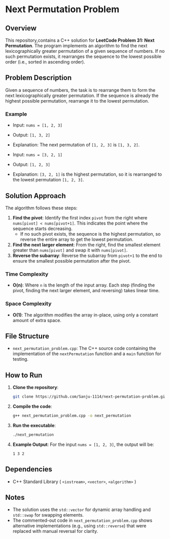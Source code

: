 # Next Permutation Problem

## Overview
This repository,contains a C++ solution for **LeetCode Problem 31: Next Permutation**. The program implements an algorithm to find the next lexicographically greater permutation of a given sequence of numbers. If no such permutation exists, it rearranges the sequence to the lowest possible order (i.e., sorted in ascending order).

## Problem Description
Given a sequence of numbers, the task is to rearrange them to form the next lexicographically greater permutation. If the sequence is already the highest possible permutation, rearrange it to the lowest permutation.

### Example
- Input: `nums = [1, 2, 3]`
- Output: `[1, 3, 2]`
- Explanation: The next permutation of `[1, 2, 3]` is `[1, 3, 2]`.

- Input: `nums = [3, 2, 1]`
- Output: `[1, 2, 3]`
- Explanation: `[3, 2, 1]` is the highest permutation, so it is rearranged to the lowest permutation `[1, 2, 3]`.

## Solution Approach
The algorithm follows these steps:
1. **Find the pivot**: Identify the first index `pivot` from the right where `nums[pivot] < nums[pivot+1]`. This indicates the point where the sequence starts decreasing.
   - If no such pivot exists, the sequence is the highest permutation, so reverse the entire array to get the lowest permutation.
2. **Find the next larger element**: From the right, find the smallest element greater than `nums[pivot]` and swap it with `nums[pivot]`.
3. **Reverse the subarray**: Reverse the subarray from `pivot+1` to the end to ensure the smallest possible permutation after the pivot.

### Time Complexity
- **O(n)**: Where `n` is the length of the input array. Each step (finding the pivot, finding the next larger element, and reversing) takes linear time.

### Space Complexity
- **O(1)**: The algorithm modifies the array in-place, using only a constant amount of extra space.

## File Structure
- `next_permutation_problem.cpp`: The C++ source code containing the implementation of the `nextPermutation` function and a `main` function for testing.

## How to Run
1. **Clone the repository**:
   ```bash
   git clone https://github.com/Sanju-1114/next-permutation-problem.git
   ```
2. **Compile the code**:
   ```bash
   g++ next_permutation_problem.cpp -o next_permutation
   ```
3. **Run the executable**:
   ```bash
   ./next_permutation
   ```
4. **Example Output**:
   For the input `nums = [1, 2, 3]`, the output will be:
   ```
   1 3 2
   ```

## Dependencies
- C++ Standard Library ( `<iostream>`, `<vector>`, `<algorithm>` )

## Notes
- The solution uses the `std::vector` for dynamic array handling and `std::swap` for swapping elements.
- The commented-out code in `next_permutation_problem.cpp` shows alternative implementations (e.g., using `std::reverse`) that were replaced with manual reversal for clarity.
